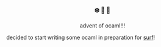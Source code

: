 <h3 align="center">❄️ 📅 🐪</h3>
<p align="center">advent of ocaml!!!</p>

decided to start writing some ocaml in preparation for [surf](https://github.com/jake-pauls/surf)!
